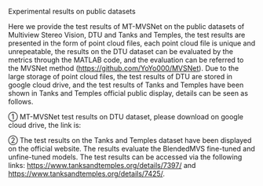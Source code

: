 Experimental results on public datasets

Here we provide the test results of MT-MVSNet on the public datasets of Multiview Stereo Vision, DTU and Tanks and Temples, the test results are presented in the form of point cloud files, each point cloud file is unique and unrepeatable, the results on the DTU dataset can be evaluated by the metrics through the MATLAB code, and the evaluation can be referred to the MVSNet method (https://github.com/YoYo000/MVSNet). Due to the large storage of point cloud files, the test results of DTU are stored in google cloud drive, and the test results of Tanks and Temples have been shown in Tanks and Temples official public display, details can be seen as follows.

① MT-MVSNet test results on DTU dataset, please download on google cloud drive, the link is:

② The test results on the Tanks and Temples dataset have been displayed on the official website. The results evaluate the BlendedMVS fine-tuned and unfine-tuned models. The test results can be accessed via the following links: https://www.tanksandtemples.org/details/7397/ and https://www.tanksandtemples.org/details/7425/.
